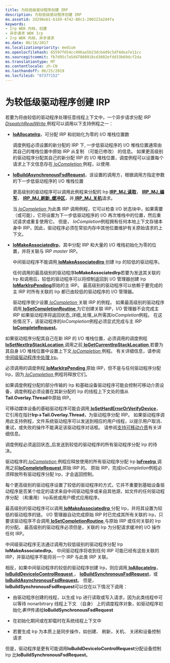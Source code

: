 ```yaml
---
title: 为较低级驱动程序创建 IRP
description: 为较低级驱动程序创建 IRP
ms.assetid: 2d298eb1-6169-4742-80c1-200223a2d4fa
keywords:
- Irp WDK 内核，创建
- 异步请求 WDK Irp
- Irp WDK 内核，异步请求
ms.date: 06/16/2017
ms.localizationpriority: medium
ms.openlocfilehash: 65597f654cc496aa5b23dcb4d9c5df4dea7e11cc
ms.sourcegitcommit: fb7d95c7a5d47860918cd3602efdd33b69dcf2da
ms.translationtype: MT
ms.contentlocale: zh-CN
ms.lasthandoff: 06/25/2019
ms.locfileid: "67377152"
---
```

# <a name="creating-irps-for-lower-level-drivers"></a>为较低级驱动程序创建 IRP





若要为将由较低的驱动程序处理任意线程上下文中，一个异步请求分配 IRP [ *DispatchReadWrite* ](https://docs.microsoft.com/windows-hardware/drivers/ddi/content/wdm/nc-wdm-driver_dispatch)例程可以调用以下支持例程之一：

-   [**IoAllocateIrp**](https://docs.microsoft.com/windows-hardware/drivers/ddi/content/wdm/nf-wdm-ioallocateirp)，可分配 IRP 和初始化为零的 I/O 堆栈位置数

    调度例程必须设置的新分配的 IRP 下, 一步低驱动程序的 I/O 堆栈位置通常由其自己的堆栈位置中原始 IRP 从复制 （可能已修改） 的信息。 如果更高级别的驱动程序分配其自己的新分配 IRP 的 I/O 堆栈位置，调度例程可以设置每个请求上下文信息存在[ *IoCompletion* ](https://docs.microsoft.com/windows-hardware/drivers/ddi/content/wdm/nc-wdm-io_completion_routine)例程，以使用.

-   [**IoBuildAsynchronousFsdRequest**](https://docs.microsoft.com/windows-hardware/drivers/ddi/content/wdm/nf-wdm-iobuildasynchronousfsdrequest)，该设置的调用方，根据调用方指定参数的下一步低驱动程序的 I/O 堆栈位置

    更高级别的驱动程序可以调用此例程来分配的 Irp [ **IRP\_MJ\_读取**](https://docs.microsoft.com/windows-hardware/drivers/kernel/irp-mj-read)， [ **IRP\_MJ\_编写**](https://docs.microsoft.com/windows-hardware/drivers/kernel/irp-mj-write)， [ **IRP\_MJ\_刷新\_缓冲区**](https://docs.microsoft.com/windows-hardware/drivers/kernel/irp-mj-flush-buffers)，并[ **IRP\_MJ\_关机**](https://docs.microsoft.com/windows-hardware/drivers/kernel/irp-mj-shutdown)请求。

    当[ *IoCompletion* ](https://docs.microsoft.com/windows-hardware/drivers/ddi/content/wdm/nc-wdm-io_completion_routine)为此类 IRP 调用例程，它可以检查 I/O 状态块中，如果需要 （或可能），它将设置为下一步低驱动程序的 I/O 再次堆栈中的位置，然后重试请求或重复使用它。 但是， *IoCompletion*例程拥有任何本地上下文存储本身中 IRP，因此，驱动程序必须在常驻内存中其他位置维护有关原始请求的上下文。

-   [**IoMakeAssociatedIrp**](https://docs.microsoft.com/windows-hardware/drivers/ddi/content/ntddk/nf-ntddk-iomakeassociatedirp)，其中分配 IRP 和大量的 I/O 堆栈初始化为零的位置，并将关联与 IRP *master* IRP。

    中间驱动程序不能调用[ **IoMakeAssociatedIrp** ](https://docs.microsoft.com/windows-hardware/drivers/ddi/content/ntddk/nf-ntddk-iomakeassociatedirp)创建 Irp 的较低的驱动程序。

    任何调用的最高级别的驱动程序**IoMakeAssociatedIrp**若要为发送其关联的 Irp 和调用后，较低的驱动程序可以将控制返回到 I/O 管理器创建 Irp [ **IoMarkIrpPending**](https://docs.microsoft.com/windows-hardware/drivers/ddi/content/wdm/nf-wdm-iomarkirppending)原始的主 IRP。 最高级别的驱动程序可以依赖于要完成的主 IRP 时所有关联的 Irp 都已由较低的驱动程序的 I/O 管理器。

    驱动程序很少设置[ *IoCompletion* ](https://docs.microsoft.com/windows-hardware/drivers/ddi/content/wdm/nc-wdm-io_completion_routine)关联 IRP 的例程。 如果最高级别的驱动程序调用[ **IoSetCompletionRoutine** ](https://docs.microsoft.com/windows-hardware/drivers/ddi/content/wdm/nf-wdm-iosetcompletionroutine)为它创建关联 IRP，I/O 管理器不会完成主 IRP 如果驱动程序将返回状态\_详细\_处理\_从所需其*IoCompletion*例程。 在这些情况下，该驱动程序的*IoCompletion*例程必须显式完成与主 IRP [ **IoCompleteRequest**](https://docs.microsoft.com/windows-hardware/drivers/ddi/content/wdm/nf-wdm-iocompleterequest)。

如果驱动程序分配其自己在新 IRP 的 I/O 堆栈位置，必须调用的调度例程[ **IoSetNextIrpStackLocation** ](https://docs.microsoft.com/windows-hardware/drivers/ddi/content/wdm/nf-wdm-iosetnextirpstacklocation)调用之前[ **IoGetCurrentIrpStackLocation** ](https://docs.microsoft.com/windows-hardware/drivers/ddi/content/wdm/nf-wdm-iogetcurrentirpstacklocation)若要为其自身 I/O 堆栈位置中设置上下文[ *IoCompletion* ](https://docs.microsoft.com/windows-hardware/drivers/ddi/content/wdm/nc-wdm-io_completion_routine)例程。 有关详细信息，请参阅[中间级驱动程序中处理 Irp](processing-irps-in-an-intermediate-level-driver.md)。

必须调用的调度例程[ **IoMarkIrpPending** ](https://docs.microsoft.com/windows-hardware/drivers/ddi/content/wdm/nf-wdm-iomarkirppending)原始 IRP，但不是与任何驱动程序分配 Irp，因为[ *IoCompletion* ](https://docs.microsoft.com/windows-hardware/drivers/ddi/content/wdm/nc-wdm-io_completion_routine)例程将释放它们。

如果调度例程分配的部分传输的 Irp 和基础设备驱动程序可能会控制可移动介质设备，调度例程必须设置在其新分配的 Irp 的线程上下文处的值从**Tail.Overlay.Thread**中原始 IRP。

可移动媒体设备的基础驱动程序可能会调用[ **IoSetHardErrorOrVerifyDevice**](https://docs.microsoft.com/windows-hardware/drivers/ddi/content/ntddk/nf-ntddk-iosetharderrororverifydevice)，它引用在指针**Irp-&gt;Tail.Overlay.Thread**，为驱动程序分配 IRP。 如果驱动程序调用此支持例程，文件系统驱动程序可以发送到相应的用户线程，以提示用户取消、 重试，或失败的操作不能满足该驱动程序对话框。 请参阅[支持可移动介质](supporting-removable-media.md)有关详细信息。

调度例程必须返回状态\_后发送到较低的驱动程序的所有驱动程序分配 Irp 的待决。

驱动程序的[ *IoCompletion* ](https://docs.microsoft.com/windows-hardware/drivers/ddi/content/wdm/nc-wdm-io_completion_routine)例程应释放使用的所有驱动程序分配 Irp [ **IoFreeIrp** ](https://docs.microsoft.com/windows-hardware/drivers/ddi/content/wdm/nf-wdm-iofreeirp)调用之前[**IoCompleteRequest** ](https://docs.microsoft.com/windows-hardware/drivers/ddi/content/wdm/nf-wdm-iocompleterequest)原始 IRP 的。 原始 IRP，完成*IoCompletion*例程必须释放所有驱动程序分配 Irp，才会返回控制。

每个更高级别的驱动程序设置了较低的驱动程序的方式，它并不重要到基础设备驱动程序是否某个给定的请求来自中间驱动程序或来自其他源，如文件的任何驱动程序分配 （和重用） Irp系统或用户模式应用程序。

最高级别的驱动程序可以调用[ **IoMakeAssociatedIrp** ](https://docs.microsoft.com/windows-hardware/drivers/ddi/content/ntddk/nf-ntddk-iomakeassociatedirp)分配 Irp，并将其设置为较低的驱动程序的链。 I/O 管理器自动完成原始 IRP 时已完成其所有关联的 Irp，只要该驱动程序不会调用[ **IoSetCompletionRoutine** ](https://docs.microsoft.com/windows-hardware/drivers/ddi/content/wdm/nf-wdm-iosetcompletionroutine)与原始 IRP 或任何关联的 Irp 的分配。 最高级别的驱动程序必须但是，关联的 Irp 为分配请求缓冲的 I/O 操作任何 IRP。

中间级驱动程序无法通过调用为较低级别的驱动程序分配 Irp **IoMakeAssociatedIrp**。 中间驱动程序将收到任何 IRP 可能已经有这些关联的 IRP，并驱动程序不能将另一个 IRP 与此类 IRP 关联。

相反，如果中间驱动程序的较低的驱动程序创建 Irp，则应调用[ **IoAllocateIrp**](https://docs.microsoft.com/windows-hardware/drivers/ddi/content/wdm/nf-wdm-ioallocateirp)， [ **IoBuildDeviceIoControlRequest** ](https://docs.microsoft.com/windows-hardware/drivers/ddi/content/wdm/nf-wdm-iobuilddeviceiocontrolrequest)， [ **IoBuildSynchronousFsdRequest**](https://docs.microsoft.com/windows-hardware/drivers/ddi/content/wdm/nf-wdm-iobuildsynchronousfsdrequest)，或[ **IoBuildAsynchronousFsdRequest**](https://docs.microsoft.com/windows-hardware/drivers/ddi/content/wdm/nf-wdm-iobuildasynchronousfsdrequest)。 但是， **IoBuildSynchronousFsdRequest**可以仅在以下情况下调用：

-   由驱动程序创建的线程，以生成 Irp 进行读取或写入请求，因为此类线程中可以等待 nonarbitrary 线程上下文 （自身） 上的调度程序对象，如驱动程序初始化*事件*传递给**IoBuildSynchronousFsdRequest**

-   在初始化期间或在卸载时在系统线程上下文中

-   若要生成 Irp 为本质上是同步操作，如创建、 刷新，关机、 关闭和设备控制请求

但是，驱动程序是更有可能调用**IoBuildDeviceIoControlRequest**分配设备控制 Irp 比**IoBuildSynchronousFsdRequest**。

 

 




